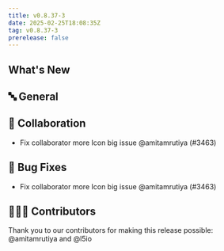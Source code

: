 ```yaml
---
title: v0.8.37-3
date: 2025-02-25T18:08:35Z
tag: v0.8.37-3
prerelease: false
---
```


## What's New
## 🔤 General
## 🤼 Collaboration

- Fix collaborator more Icon big issue @amitamrutiya (#3463)

## 🐛 Bug Fixes

- Fix collaborator more Icon big issue @amitamrutiya (#3463)

## 👨🏽‍💻 Contributors

Thank you to our contributors for making this release possible:
@amitamrutiya and @l5io

